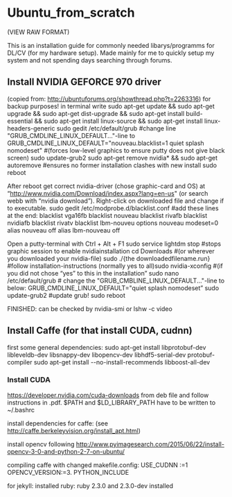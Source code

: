 # Ubuntu_from_scratch
(VIEW RAW FORMAT)

This is an installation guide for commonly needed libarys/programms for DL/CV (for my hardware setup). Made mainly for me to quickly setup my system and not spending days searching through forums.

## Install NVIDIA GEFORCE 970 driver 
(copied from: http://ubuntuforums.org/showthread.php?t=2263316) for backup purposes!
in terminal write
sudo apt-get update && sudo apt-get upgrade && sudo apt-get dist-upgrade && sudo apt-get install build-essential && sudo apt-get install linux-source && sudo apt-get install linux-headers-generic
sudo gedit /etc/default/grub #change line "GRUB_CMDLINE_LINUX_DEFAULT..."-line to
GRUB_CMDLINE_LINUX_DEFAULT="nouveau.blacklist=1 quiet splash nomodeset" #(forces low-level graphics to ensure putty does not give black screen)
sudo update-grub2
sudo apt-get remove nvidia* && sudo apt-get autoremove #ensures no former installation clashes with new install
sudo reboot

After reboot get correct nvidia-driver (chose graphic-card and OS) at “http://www.nvidia.com/Download/index.aspx?lang=en-us" (or search webb with “nvidia download”). Right-click on downloaded file and change if to executable.
sudo gedit /etc/modprobe.d/blacklist.conf #add these lines at the end:
blacklist vga16fb
blacklist nouveau
blacklist rivafb
blacklist nvidiafb
blacklist rivatv
blacklist lbm-nouveu
options nouveau modeset=0
alias nouveau off
alias lbm-nouveau off

Open a putty-terminal with Ctrl + Alt + F1
sudo service lightdm stop #stops graphic session to enable nvidiainstallation
cd Downloads #(or wherever you downloaded your nvidia-file)
sudo ./{the downloadedfilename.run} #follow installation-instructions (normally yes to all)sudo nvidia-xconfig #(if you did not chose “yes” to this in the installation”
sudo nano /etc/default/grub # change the "GRUB_CMBLINE_LINUX_DEFAULT..."-line to below:
GRUB_CMDLINE_LINUX_DEFAULT="quiet splash nomodeset”
sudo update-grub2 #update grub!
sudo reboot

FINISHED: can be checked by nvidia-smi or lshw -c video

## Install Caffe (for that install CUDA, cudnn)

first some general dependencies:
sudo apt-get install libprotobuf-dev libleveldb-dev libsnappy-dev libopencv-dev libhdf5-serial-dev protobuf-compiler
sudo apt-get install --no-install-recommends libboost-all-dev

### Install CUDA 
https://developer.nvidia.com/cuda-downloads from deb file and follow instructions in .pdf. 
$PATH and $LD_LIBRARY_PATH have to be written to ~/.bashrc





install dependencies for caffe: (see http://caffe.berkeleyvision.org/install_apt.html)

install opencv following  http://www.pyimagesearch.com/2015/06/22/install-opencv-3-0-and-python-2-7-on-ubuntu/

compiling caffe with changed makefile.config: USE_CUDNN :=1 OPENCV_VERSION:=3. PYTHON_INCLUDE

for jekyll: installed ruby: ruby 2.3.0 and 2.3.0-dev installed
